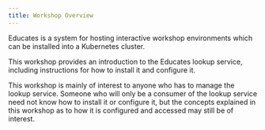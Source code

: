 ```yaml
---
title: Workshop Overview
---
```


Educates is a system for hosting interactive workshop environments which can be
installed into a Kubernetes cluster.

This workshop provides an introduction to the Educates lookup service, including
instructions for how to install it and configure it.

This workshop is mainly of interest to anyone who has to manage the lookup
service. Someone who will only be a consumer of the lookup service need not know
how to install it or configure it, but the concepts explained in this workshop
as to how it is configured and accessed may still be of interest.
